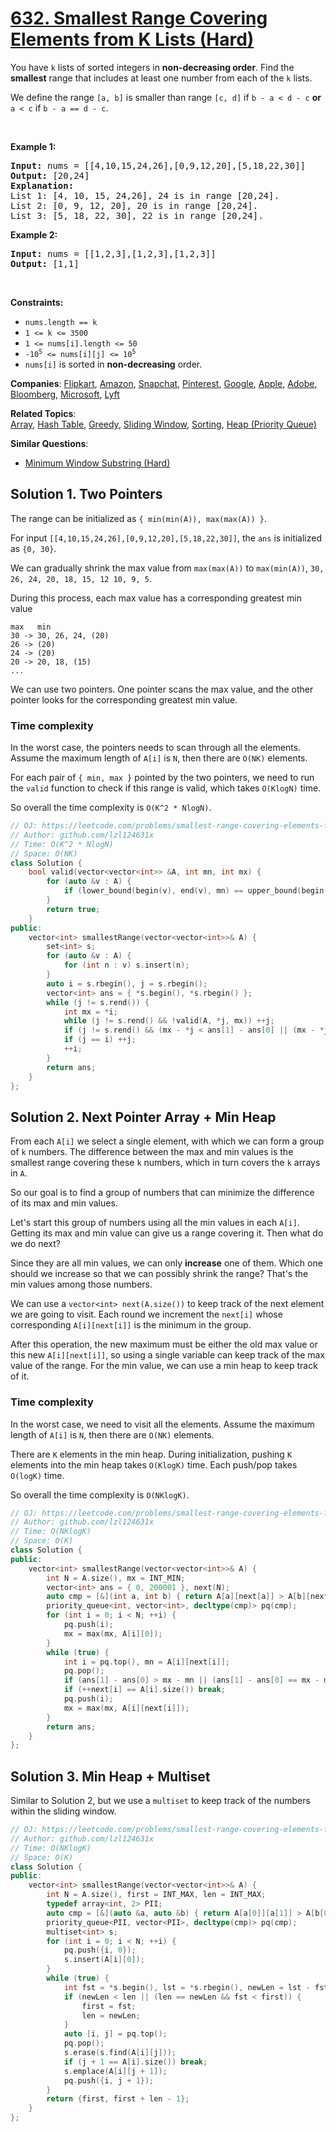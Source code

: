 # [632. Smallest Range Covering Elements from K Lists (Hard)](https://leetcode.com/problems/smallest-range-covering-elements-from-k-lists)

<p>You have <code>k</code> lists of sorted integers in <strong>non-decreasing&nbsp;order</strong>. Find the <b>smallest</b> range that includes at least one number from each of the <code>k</code> lists.</p>

<p>We define the range <code>[a, b]</code> is smaller than range <code>[c, d]</code> if <code>b - a &lt; d - c</code> <strong>or</strong> <code>a &lt; c</code> if <code>b - a == d - c</code>.</p>

<p>&nbsp;</p>
<p><strong class="example">Example 1:</strong></p>

<pre>
<strong>Input:</strong> nums = [[4,10,15,24,26],[0,9,12,20],[5,18,22,30]]
<strong>Output:</strong> [20,24]
<strong>Explanation: </strong>
List 1: [4, 10, 15, 24,26], 24 is in range [20,24].
List 2: [0, 9, 12, 20], 20 is in range [20,24].
List 3: [5, 18, 22, 30], 22 is in range [20,24].
</pre>

<p><strong class="example">Example 2:</strong></p>

<pre>
<strong>Input:</strong> nums = [[1,2,3],[1,2,3],[1,2,3]]
<strong>Output:</strong> [1,1]
</pre>

<p>&nbsp;</p>
<p><strong>Constraints:</strong></p>

<ul>
	<li><code>nums.length == k</code></li>
	<li><code>1 &lt;= k &lt;= 3500</code></li>
	<li><code>1 &lt;= nums[i].length &lt;= 50</code></li>
	<li><code>-10<sup>5</sup> &lt;= nums[i][j] &lt;= 10<sup>5</sup></code></li>
	<li><code>nums[i]</code>&nbsp;is sorted in <strong>non-decreasing</strong> order.</li>
</ul>


**Companies**:
[Flipkart](https://leetcode.com/company/flipkart), [Amazon](https://leetcode.com/company/amazon), [Snapchat](https://leetcode.com/company/snapchat), [Pinterest](https://leetcode.com/company/pinterest), [Google](https://leetcode.com/company/google), [Apple](https://leetcode.com/company/apple), [Adobe](https://leetcode.com/company/adobe), [Bloomberg](https://leetcode.com/company/bloomberg), [Microsoft](https://leetcode.com/company/microsoft), [Lyft](https://leetcode.com/company/lyft)

**Related Topics**:  
[Array](https://leetcode.com/tag/array), [Hash Table](https://leetcode.com/tag/hash-table), [Greedy](https://leetcode.com/tag/greedy), [Sliding Window](https://leetcode.com/tag/sliding-window), [Sorting](https://leetcode.com/tag/sorting), [Heap (Priority Queue)](https://leetcode.com/tag/heap-priority-queue)

**Similar Questions**:
* [Minimum Window Substring (Hard)](https://leetcode.com/problems/minimum-window-substring)

## Solution 1. Two Pointers

The range can be initialized as `{ min(min(A)), max(max(A)) }`.

For input `[[4,10,15,24,26],[0,9,12,20],[5,18,22,30]]`, the `ans` is initialized as `{0, 30}`.

We can gradually shrink the max value from `max(max(A))` to `max(min(A))`, `30, 26, 24, 20, 18, 15, 12 10, 9, 5`.

During this process, each max value has a corresponding greatest min value

```
max   min
30 -> 30, 26, 24, (20)
26 -> (20)
24 -> (20)
20 -> 20, 18, (15)
...
```

We can use two pointers. One pointer scans the max value, and the other pointer looks for the corresponding greatest min value.

### Time complexity

In the worst case, the pointers needs to scan through all the elements. Assume the maximum length of `A[i]` is `N`, then there are `O(NK)` elements.

For each pair of `{ min, max }` pointed by the two pointers, we need to run the `valid` function to check if this range is valid, which takes `O(KlogN)` time.

So overall the time complexity is `O(K^2 * NlogN)`.

```cpp
// OJ: https://leetcode.com/problems/smallest-range-covering-elements-from-k-lists/
// Author: github.com/lzl124631x
// Time: O(K^2 * NlogN)
// Space: O(NK)
class Solution {
    bool valid(vector<vector<int>> &A, int mn, int mx) {
        for (auto &v : A) {
            if (lower_bound(begin(v), end(v), mn) == upper_bound(begin(v), end(v), mx)) return false;
        }
        return true;
    }
public:
    vector<int> smallestRange(vector<vector<int>>& A) {
        set<int> s;
        for (auto &v : A) {
            for (int n : v) s.insert(n);
        }
        auto i = s.rbegin(), j = s.rbegin();
        vector<int> ans = { *s.begin(), *s.rbegin() };
        while (j != s.rend()) {
            int mx = *i;
            while (j != s.rend() && !valid(A, *j, mx)) ++j;
            if (j != s.rend() && (mx - *j < ans[1] - ans[0] || (mx - *j == ans[1] - ans[0] && *j < ans[0]))) ans = { *j, mx };
            if (j == i) ++j;
            ++i;
        }
        return ans;
    }
};
```

## Solution 2. Next Pointer Array + Min Heap

From each `A[i]` we select a single element, with which we can form a group of `k` numbers. The difference between the max and min values is the smallest range covering these `k` numbers, which in turn covers the `k` arrays in `A`.

So our goal is to find a group of numbers that can minimize the difference of its max and min values.

Let's start this group of numbers using all the min values in each `A[i]`. Getting its max and min value can give us a range covering it. Then what do we do next?

Since they are all min values, we can only **increase** one of them. Which one should we increase so that we can possibly shrink the range? That's the min values among those numbers.

We can use a `vector<int> next(A.size())` to keep track of the next element we are going to visit. Each round we increment the `next[i]` whose corresponding `A[i][next[i]]` is the minimum in the group.

After this operation, the new maximum must be either the old max value or this new `A[i][next[i]]`, so using a single variable can keep track of the max value of the range. For the min value, we can use a min heap to keep track of it.

### Time complexity

In the worst case, we need to visit all the elements. Assume the maximum length of `A[i]` is `N`, then there are `O(NK)` elements.

There are `K` elements in the min heap. During initialization, pushing `K` elements into the min heap takes `O(KlogK)` time. Each push/pop takes `O(logK)` time.

So overall the time complexity is `O(NKlogK)`.

```cpp
// OJ: https://leetcode.com/problems/smallest-range-covering-elements-from-k-lists/
// Author: github.com/lzl124631x
// Time: O(NKlogK)
// Space: O(K)
class Solution {
public:
    vector<int> smallestRange(vector<vector<int>>& A) {
        int N = A.size(), mx = INT_MIN;
        vector<int> ans = { 0, 200001 }, next(N);
        auto cmp = [&](int a, int b) { return A[a][next[a]] > A[b][next[b]]; };
        priority_queue<int, vector<int>, decltype(cmp)> pq(cmp);
        for (int i = 0; i < N; ++i) {
            pq.push(i);
            mx = max(mx, A[i][0]);
        }
        while (true) {
            int i = pq.top(), mn = A[i][next[i]];
            pq.pop();
            if (ans[1] - ans[0] > mx - mn || (ans[1] - ans[0] == mx - mn && mn < ans[0])) ans = { A[i][next[i]], mx };
            if (++next[i] == A[i].size()) break;
            pq.push(i);
            mx = max(mx, A[i][next[i]]);
        }
        return ans;
    }
};
```

## Solution 3. Min Heap + Multiset

Similar to Solution 2, but we use a `multiset` to keep track of the numbers within the sliding window.

```cpp
// OJ: https://leetcode.com/problems/smallest-range-covering-elements-from-k-lists
// Author: github.com/lzl124631x
// Time: O(NKlogK)
// Space: O(K)
class Solution {
public:
    vector<int> smallestRange(vector<vector<int>>& A) {
        int N = A.size(), first = INT_MAX, len = INT_MAX;
        typedef array<int, 2> PII;
        auto cmp = [&](auto &a, auto &b) { return A[a[0]][a[1]] > A[b[0]][b[1]]; };
        priority_queue<PII, vector<PII>, decltype(cmp)> pq(cmp);
        multiset<int> s;
        for (int i = 0; i < N; ++i) {
            pq.push({i, 0});
            s.insert(A[i][0]);
        }
        while (true) {
            int fst = *s.begin(), lst = *s.rbegin(), newLen = lst - fst + 1;
            if (newLen < len || (len == newLen && fst < first)) {
                first = fst;
                len = newLen;
            }
            auto [i, j] = pq.top();
            pq.pop();
            s.erase(s.find(A[i][j]));
            if (j + 1 == A[i].size()) break;
            s.emplace(A[i][j + 1]);
            pq.push({i, j + 1});
        }
        return {first, first + len - 1};
    }
};
```